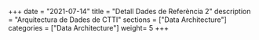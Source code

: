 +++
date        = "2021-07-14"
title       = "Detall Dades de Referència 2"
description = "Arquitectura de Dades de CTTI"
sections    = ["Data Architecture"]
categories  = ["Data Architecture"]
weight= 5
+++

  <div>
    <h2 id="entitatTitol"></h2>
    <p id="myDefinition"></p>
	<h3 id="instanciaTitol"></h2>
    <p id="instanciaDefinicio"></p>
    <table id="myTable"></table>
  </div>
  


<script type="text/javascript">

	// Recollim els parametres: json i posicio que indica la instancia seleccionada per visualitzar el detall
    var dades = JSON.parse(localStorage.getItem('data'));
	var numInstancia = localStorage.getItem('pos');

    // Mostrem en el log els valors recollits
    console.log("Dades Json: ");
    console.log(dades);
    console.log("Nom entitat: "+dades.Nom);
	console.log("Instancia Index: "+numInstancia);
	console.log("Nom instancia: "+dades.instancies[numInstancia].nom);

	// Construim la pagina a visualitzar
	  
    var body = document.getElementsByTagName("body")[0];
	
	//Dades entitat
    
    var entitatTitol = document.getElementById("entitatTitol");
    entitatTitol.style.width = "70%";
    entitatTitol.style.marginRight = "15%";
    entitatTitol.style.marginLeft = "15%";
    entitatTitol.style.marginTop = "0.5em";
    entitatTitol.style.marginBottom = "0.5em";

    var textEntitatTitol = document.createTextNode(dades.Nom);
    entitatTitol.appendChild(textEntitatTitol);

    body.appendChild(entitatTitol);

    var definicio = document.getElementById("myDefinition");
    definicio.style.width = "70%";
    definicio.style.marginRight = "15%";
    definicio.style.marginLeft = "15%";
    definicio.style.marginTop = "0.5em";
    definicio.style.marginBottom = "1.5em";

    var textDefinicio = document.createTextNode(dades.Descripcio);
    definicio.appendChild(textDefinicio);

    body.appendChild(definicio);


	//Dades instancia

    var instanciaTitol = document.getElementById("instanciaTitol");
    instanciaTitol.style.width = "70%";
    instanciaTitol.style.marginRight = "15%";
    instanciaTitol.style.marginLeft = "15%";
    instanciaTitol.style.marginTop = "0.5em";
    instanciaTitol.style.marginBottom = "0.5em";

    var textEntitatTitol = document.createTextNode("Instància: "+dades.instancies[numInstancia].nom);
    instanciaTitol.appendChild(textEntitatTitol);

    body.appendChild(instanciaTitol);

    var instanciaDefinicio = document.getElementById("instanciaDefinicio");
    instanciaDefinicio.style.width = "70%";
    instanciaDefinicio.style.marginRight = "15%";
    instanciaDefinicio.style.marginLeft = "15%";
    instanciaDefinicio.style.marginTop = "0.5em";
    instanciaDefinicio.style.marginBottom = "1.5em";

    var textDefinicio = document.createTextNode(dades.instancies[numInstancia].descripcio);
    instanciaDefinicio.appendChild(textDefinicio);

    body.appendChild(instanciaDefinicio);



    // Construccio taules per identificar Metadades i la seva correspondencia a JSON
    var metadades   = ["Identificador","Agrupació temàtica","Estat"      ,"Òrgan propietari","Tipus"       ,"Període actualització","Visibilitat"  ,"Data publicació"   ,"Obsolescència"  ,"Substituïda"   ,"Descàrrega"];
    var tabkeys_ent = ["Id"           ,"Ambit"             ,"instancies" ,"instancies"      ,"instancies"  ,"instancies"           ,"instancies"   ,"instancies"        ,"instancies"     ,"instancies"    ,"instancies"];
    var tabkeys_ins = [""             ,""                  ,"iestat"     ,"ipromotor"       ,"itipus"      ,"itipusactualitzacio"  ,"itipusvisual" ,"idatapublicacio"   ,"idataobsoleta"  ,"idataobsoleta" ,"ifitxer_xls"];


    var tabla   =  document.getElementById("myTable");
    tabla.style.width = "70%";
    tabla.style.marginRight = "15%";
    tabla.style.marginLeft = "15%";

    var tblBody = document.createElement("tbody");
    var tblThead = document.createElement("thead");


    var hilera = document.createElement("tr");
   
    var celda = document.createElement("th");
    var textoCelda =  document.createTextNode("Metadades");
    celda.appendChild(textoCelda);
    hilera.appendChild(celda);

    var celda2 = document.createElement("th");
    var textoCelda2 =  document.createTextNode("Valor");
    celda2.appendChild(textoCelda2);
    hilera.appendChild(celda2);

    tblThead.appendChild(hilera);


    // Crea las celdas
    for (var i = 0; i < 10; i++) 
	{
	  
	  //++ 08/07/2020 (LAA) S'elimina la metadada Classificacio funcional. Per no modificar JSON, de moment 
	  //++ es controla posant condicional. Quan es regeneri JSON es treurà el valor de la metadada i el seu tractament.
	  //++ 04/11/2020 (LAA) S'elimina la metadada Identificador
		if ((metadades[i]=="Classificació funcional") || (metadades[i]=="Identificador") || (metadades[i]=="Obsolescència"))
		{
			continue;
		}
		
		  // Crea las hileras de la tabla
		  hilera = document.createElement("tr");

		for (var j = 0; j < 2; j++) 
		{
			// Crea un elemento <td> y un nodo de texto, haz que el nodo de
			// texto sea el contenido de <td>, ubica el elemento <td> al final
			// de la hilera de la tabla
			if(j==0)
			{
				celda = document.createElement("td");
				textoCelda = document.createTextNode(metadades[i]);
				celda.style.fontWeight = "bold";
				celda.appendChild(textoCelda);
				hilera.appendChild(celda);
			}
			else
			{
				celda = document.createElement("td");

				if (tabkeys_ent[i]=="instancies")
				{
					textoCelda = document.createTextNode(dades[tabkeys_ent[i]][numInstancia][tabkeys_ins[i]]);
				}
				else
				{
					textoCelda = document.createTextNode(dades[tabkeys_ent[i]]);
				}
				celda.appendChild(textoCelda);
								
				if (metadades[i]=="Estat")
				{
					celda.style.fontWeight = "bold";
					celda.style.color="red";
					if (dades[tabkeys_ent[i]][numInstancia][tabkeys_ins[i]]=="Activa")
					{
						celda.style.color="green";
					}
				}
				
				hilera.appendChild(celda);
			}
	    }
		 
		// agrega la hilera al final de la tabla (al final del elemento tblbody)
		tblBody.appendChild(hilera);
    }


	// -----------------------------------------------------
    //  v02.CTD-16/10/2019 (inici) Crear nova fila de dades per mostrar informació sobre els atributs

	hilera = document.createElement("tr");

    celda = document.createElement("td");
    celda.style.fontWeight = "bold";
    textoCelda =  document.createTextNode("Atributs");
    celda.appendChild(textoCelda);
    hilera.appendChild(celda);
	
    celda = document.createElement("td");
    var frame = document.createElement('iframe');
	
    var nomFitAtr=dades.instancies[numInstancia].ifitxer_doc;
	
    frame.setAttribute("src","https://view.officeapps.live.com/op/embed.aspx?src=https://canigo.ctti.gencat.cat/drafts/entitats/"+ nomFitAtr);
    frame.style.width= "100%"
    frame.style.height= "300px";
    celda.appendChild(frame);
    hilera.appendChild(celda);

    tblBody.appendChild(hilera);

    //  v02.CTD-16/10/2019 (fi)
	// -----------------------------------------------------	
	

    hilera = document.createElement("tr");
   
    celda = document.createElement("td");
    celda.style.fontWeight = "bold";
    textoCelda =  document.createTextNode("Descàrregues");
    celda.appendChild(textoCelda);
    hilera.appendChild(celda);

    celda = document.createElement("td");

//    textoCelda =  document.createTextNode("           ");
//    celda.appendChild(textoCelda);

    var link_valors = document.createElement('a');
    link_valors.setAttribute('href', '../../entitats/' + dades.instancies[numInstancia].ifitxer_doc);
    link_valors.innerHTML = "Descarregar definició atributs";
    celda.appendChild(link_valors);

	textoCelda =  document.createTextNode("               ");
    celda.appendChild(textoCelda);

	// ---------------------------------------------------
    //  v02.CTD-16/03/2021 (inici) Si l'entitat esta consolidada i no te link a dades obertes, descarregar fitxer Excel
	
    //Si es una entitat consolidada i sense link a dades obertes s'ha de posar el link de descarga
    if ((dades.Classificacio=="Consolidat") && ( (dades.instancies[numInstancia].iurl_dades_obertes=="") || (dades.instancies[numInstancia].iestat!="Activa") ))
    {
        var link = document.createElement('a');
        link.setAttribute('href', '../../entitats/' + dades.instancies[numInstancia].ifitxer_xls);
		link.innerHTML = "Descarregar fitxer de dades";
		celda.appendChild(link);
	}
   //  v02.CTD-16/03/2021 (fi) 
   // ---------------------------------------------------
  
  
    hilera.appendChild(celda);
	
    tblBody.appendChild(hilera);

    
    hilera = document.createElement("tr");
   
    celda = document.createElement("td");
    celda.style.fontWeight = "bold";
    textoCelda =  document.createTextNode("Dades");
    celda.appendChild(textoCelda);
    hilera.appendChild(celda);

    celda = document.createElement("td");
    
    // Si es consolidat es mostra el conjunt de dades, si no no és es mostra un missatge
    if (dades.Classificacio=="Consolidat")
	{

	// ---------------------------------------------------
    //  v02.CTD-16/03/2021 (inici) Si hi ha link a Dades Obertes posar el link, sino posar fitxer Excel
 
       if (dades.instancies[numInstancia].iurl_dades_obertes!="" && (dades.instancies[numInstancia].iestat=="Activa")) 
       {
            var link_valors = document.createElement('a');
            link_valors.setAttribute('href', dades.instancies[numInstancia].iurl_dades_obertes);
            link_valors.innerHTML = "Accedir a dades";
            celda.appendChild(link_valors);
       }
       else
       {
            var frame = document.createElement('iframe');
            frame.setAttribute("src","https://view.officeapps.live.com/op/embed.aspx?src=https://canigo.ctti.gencat.cat/drafts/entitats/"+ dades.instancies[numInstancia].ifitxer_xls);
			frame.style.width= "100%"
			frame.style.height= "400px";
			celda.appendChild(frame);
       }
    //  v02.CTD-16/03/2021 (fi) Prova per posar link a Dades Obertes
	// ---------------------------------------------------
	}
	else
	{
		//++1 (02/07/2020) Es comenta la visualitzacio dels fitxers excel i a canvi es posa un text
		//++1 indicant que per consultar les dades s'ha de sol.licitar a la bústia de GTD
		
			
		//++1 inici noves instruccions
		celda.innerHTML = "Per obtenir els valors de l'entitat cal que envieu un correu a la Bústia de la Gestió Tècnica <br/>  de Dades del CTTI: <a href='mailto:gtd.ctti@gencat.cat'>gtd.ctti@gencat.cat</a> ";
		celda.innerHTML = celda.innerHTML + "i se us donarà accès temporal a totes <br/> les entitats en revisió, pendents d'aprovació."
		//++1 fi noves instruccions
	}

    hilera.appendChild(celda);

    tblBody.appendChild(hilera);


    tabla.appendChild(tblThead);
    tabla.appendChild(tblBody);

    body.appendChild(tabla);
    
    //function happycode(){
     //var dades = JSON.parse(localStorage.getItem('data'));
     //var url = "https://view.officeapps.live.com/op/embed.aspx?src=https://canigo.ctti.gencat.cat/drafts/entitats/"+ dades[13];
     //$('#myframe').attr("src", url);
    //}

</script>
